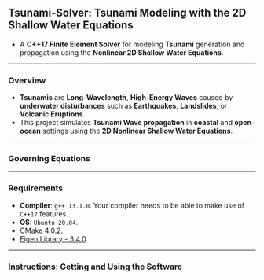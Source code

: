 
## Tsunami-Solver: Tsunami Modeling with the 2D Shallow Water Equations

* A __C++17 Finite Element Solver__ for modeling __Tsunami__ generation and propagation using the __Nonlinear 2D Shallow Water Equations__. 
---
### Overview

* __Tsunamis__ are __Long-Wavelength__, __High-Energy Waves__ caused by __underwater disturbances__ such as __Earthquakes__, __Landslides__, or __Volcanic Eruptions__.
* This project simulates __Tsunami Wave propagation__ in __coastal__ and __open-ocean__ settings using the __2D Nonlinear Shallow Water Equations__.




---
### Governing Equations

---
### Requirements
* __Compiler__: `g++ 13.1.0`. Your compiler needs to be able to make use of `C++17` features.
* __OS__: `Ubuntu 20.04`.
* [CMake 4.0.2](https://cmake.org/).
* [Eigen Library - 3.4.0](https://eigen.tuxfamily.org/index.php?title=Main_Page).

---
### Instructions: Getting and Using the Software

